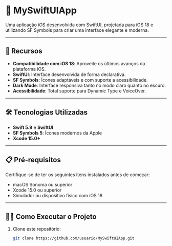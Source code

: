 # 📱 MySwiftUIApp

Uma aplicação iOS desenvolvida com SwiftUI, projetada para iOS 18 e utilizando SF Symbols para criar uma interface elegante e moderna.

---

## 🚀 Recursos

- **Compatibilidade com iOS 18**: Aproveite os últimos avanços da plataforma iOS.
- **SwiftUI**: Interface desenvolvida de forma declarativa.
- **SF Symbols**: Ícones adaptáveis e com suporte a acessibilidade.
- **Dark Mode**: Interface responsiva tanto no modo claro quanto no escuro.
- **Acessibilidade**: Total suporte para Dynamic Type e VoiceOver.

---

## 🛠️ Tecnologias Utilizadas

- **Swift 5.9** e **SwiftUI**
- **SF Symbols 5**: Ícones modernos da Apple
- **Xcode 15.0+**

---

## 📋 Pré-requisitos

Certifique-se de ter os seguintes itens instalados antes de começar:

- macOS Sonoma ou superior
- Xcode 15.0 ou superior
- Simulador ou dispositivo físico com iOS 18

---

## 🧑‍💻 Como Executar o Projeto

1. Clone este repositório:
   ```bash
   git clone https://github.com/usuario/MySwiftUIApp.git
